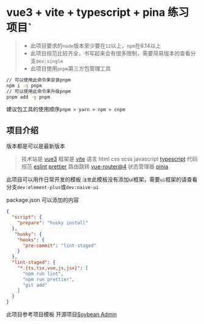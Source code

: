 # vue3 + vite + typescript + pina 练习项目`

> * 此项目要求的`node`版本至少要在`12`以上，`npm`在6.14以上
> * 此项目规范比较齐全，书写起来会有很多限制，需要简易版本的查看分支`dev:single`
> * 此项目使用`pnpm`第三方包管理工具

```bash
// 可以使用此命令来安装pnpm
npm i -g pnpm
// 可以使用此命令来升级pnpm
pnpm add -g pnpm
```
建议包工具的使用顺序`pnpm > yarn > npm > cnpm`

## 项目介绍
版本都是可以是最新版本
> 技术站是 [vue3](https://vue3js.cn/)
> 框架是 [vite](https://cn.vitejs.dev/)
> 语言 html css scss javascript [typescript](https://www.typescriptlang.org/docs/handbook/2/everyday-types.html)
> 代码规范 [eslint](http://eslint.cn/docs/user-guide/configuring) [prettier](https://www.prettier.cn/docs/index.html)
> 路由跳转 [vue-router@4](https://router.vuejs.org/zh/)
> 状态管理器 [pinia](https://pinia.vuejs.org/)

此项目可以用作日常开发的模板
``注意``此模板没有添加ui框架，需要`ui`框架的请查看分支`dev:element-plus`或`dev:naive-ui`

package.json 可以添加的内容
```json
{
  "script": {
    "prepare": "husky install"
  },
   "husky": {
    "hooks": {
      "pre-commit": "lint-staged"
    }
  },
  "lint-staged": {
    "*.{ts,tsx,vue,js,jsx}": [
      "npm run lint",
      "npm run prettier",
      "git add"
    ]
  }
}
```

此项目参考项目模板 开源项目[Soybean Admin](https://github.com/honghuangdc/soybean-admin '一个基于 Vue3 + Vite + Naive UI + TypeScript 的漂亮清爽的中后台模版')